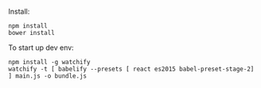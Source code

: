 Install:

```
npm install
bower install
```

To start up dev env:

```
npm install -g watchify
watchify -t [ babelify --presets [ react es2015 babel-preset-stage-2] ] main.js -o bundle.js
```